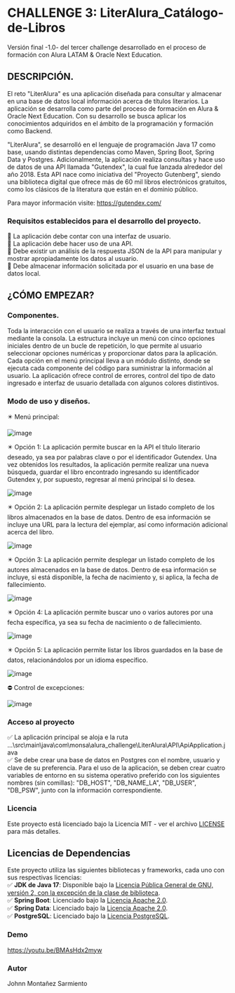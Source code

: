 # CHALLENGE 3: LiterAlura_Catálogo-de-Libros
Versión final -1.0- del tercer challenge desarrollado en el proceso de formación con Alura LATAM & Oracle Next Education.

## DESCRIPCIÓN.
El reto "LiterAlura" es una aplicación diseñada para consultar y almacenar en una base de datos local información acerca 
de títulos literarios. La aplicación se desarrolla como parte del proceso de formación en Alura & Oracle Next Education. 
Con su desarrollo se busca aplicar los conocimientos adquiridos en el ámbito de la programación y formación como Backend.

"LiterAlura", se desarrolló en el lenguaje de programación Java 17 como base, usando distintas dependencias como Maven, Spring Boot,
Spring Data y Postgres. Adicionalmente, la aplicación realiza consultas y hace uso de datos de una API llamada "Gutendex", 
la cual fue lanzada alrededor del año 2018. Esta API nace como iniciativa del "Proyecto Gutenberg", siendo una biblioteca digital
que ofrece más de 60 mil libros electrónicos gratuitos, como los clásicos de la literatura que están en el dominio público.

Para mayor información visite: https://gutendex.com/

### Requisitos establecidos para el desarrollo del proyecto.
📌 La aplicación debe contar con una interfaz de usuario.<br>
📌 La aplicación debe hacer uso de una API.<br>
📌 Debe existir un análisis de la respuesta JSON de la API para manipular y mostrar apropiadamente los datos al usuario.<br>
📌 Debe almacenar información solicitada por el usuario en una base de datos local.<br>
 
## ¿CÓMO EMPEZAR?

### Componentes.
Toda la interacción con el usuario se realiza a través de una interfaz textual mediante la consola. La estructura incluye
un menú con cinco opciones iniciales dentro de un bucle de repetición, lo que permite al usuario seleccionar opciones 
numéricas y proporcionar datos para la aplicación. Cada opción en el menú principal lleva a un módulo distinto, donde se 
ejecuta cada componente del código para suministrar la información al usuario. La aplicación ofrece control de errores, 
control del tipo de dato ingresado e interfaz de usuario detallada con algunos colores distintivos.

### Modo de uso y diseños.

✴️ Menú principal:

![image](https://github.com/JohnnMS/LiterAlura_Catalogo-de-Libros/assets/99614055/7cc2ced4-4972-4918-ac5f-17a2aaae1867)

✴️ Opción 1: La aplicación permite buscar en la API el título literario deseado, ya sea por palabras clave o por el identificador Gutendex.
Una vez obtenidos los resultados, la aplicación permite realizar una nueva búsqueda, guardar el libro encontrado ingresando su
identificador Gutendex y, por supuesto, regresar al menú principal si lo desea.

![image](https://github.com/JohnnMS/LiterAlura_Catalogo-de-Libros/assets/99614055/af343b98-1919-449a-948f-86b470d198cc)

✴️ Opción 2: La aplicación permite desplegar un listado completo de los libros almacenados en la base de datos. Dentro de esa información
se incluye una URL para la lectura del ejemplar, así como información adicional acerca del libro.

![image](https://github.com/JohnnMS/LiterAlura_Catalogo-de-Libros/assets/99614055/dfa5d060-f87d-47b8-a82f-7422fdf0243d)

✴️ Opción 3: La aplicación permite desplegar un listado completo de los autores almacenados en la base de datos. Dentro de esa información
se incluye, si está disponible, la fecha de nacimiento y, si aplica, la fecha de fallecimiento.

![image](https://github.com/JohnnMS/LiterAlura_Catalogo-de-Libros/assets/99614055/cdd40494-7cce-4f8d-bad8-8c4430c218a3)

✴️ Opción 4: La aplicación permite buscar uno o varios autores por una fecha específica, ya sea su fecha de nacimiento o de fallecimiento.

![image](https://github.com/JohnnMS/LiterAlura_Catalogo-de-Libros/assets/99614055/af342ed5-5d6b-471f-b6b0-1e3069666640)

✴️ Opción 5: La aplicación permite listar los libros guardados en la base de datos, relacionándolos por un idioma específico.

![image](https://github.com/JohnnMS/LiterAlura_Catalogo-de-Libros/assets/99614055/a86b1508-e321-4f96-b1e8-cd7bbd91c878)

⛔ Control de excepciones: 

![image](https://github.com/JohnnMS/LiterAlura_Catalogo-de-Libros/assets/99614055/9bc094cf-ad8b-400a-a3a2-06cb45e98a87)


### Acceso al proyecto
✅ La aplicación principal se aloja e la ruta ...\src\main\java\com\monsa\alura_challenge\LiterAlura\API\ApiApplication.java <br>
✅ Se debe crear una base de datos en Postgres con el nombre, usuario y clave de su preferencia. Para el uso de la aplicación,
se deben crear cuatro variables de entorno en su sistema operativo preferido con los siguientes nombres (sin comillas):
"DB_HOST", "DB_NAME_LA", "DB_USER", "DB_PSW", junto con la información correspondiente.<br>

### Licencia

Este proyecto está licenciado bajo la Licencia MIT - ver el archivo [LICENSE](LICENSE) para más detalles.

## Licencias de Dependencias

Este proyecto utiliza las siguientes bibliotecas y frameworks, cada uno con sus respectivas licencias:<br>
✅ **JDK de Java 17**: Disponible bajo la [Licencia Pública General de GNU, versión 2, con la excepción de la clase de biblioteca](https://openjdk.java.net/legal/gplv2+ce.html).<br>
✅ **Spring Boot**: Licenciado bajo la [Licencia Apache 2.0](https://www.apache.org/licenses/LICENSE-2.0).<br>
✅ **Spring Data**: Licenciado bajo la [Licencia Apache 2.0](https://www.apache.org/licenses/LICENSE-2.0).<br>
✅ **PostgreSQL**: Licenciado bajo la [Licencia PostgreSQL](https://www.postgresql.org/about/licence/).<br>

### Demo

https://youtu.be/BMAsHdx2myw

### Autor
Johnn Montañez Sarmiento

